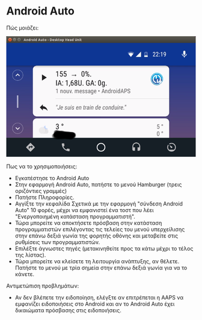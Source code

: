 # Android Auto

Πώς μοιάζει:

![Screenshot 1](../images/Android-auto1.png)

Πως να το χρησιμοποιήσεις:

* Εγκατέστησε το Android Auto
* Στην εφαρμογή Android Auto, πατήστε το μενού Hamburger (τρεις οριζόντιες γραμμές)
* Πατήστε Πληροφορίες.
* Αγγίξτε την κεφαλίδα Σχετικά με την εφαρμογή "σύνδεση Android Auto" 10 φορές, μέχρι να εμφανιστεί ένα τοστ που λέει "Ενεργοποιημένη κατάσταση προγραμματιστή".
* Τώρα μπορείτε να αποκτήσετε πρόσβαση στην κατάσταση προγραμματιστών επιλέγοντας τις τελείες του μενού υπερχείλισης στην επάνω δεξιά γωνία της φορητής οθόνης και μεταβείτε στις ρυθμίσεις των προγραμματιστών.
* Επιλέξτε άγνωστες πηγές (μετακινηθείτε προς τα κάτω μέχρι το τέλος της λίστας).
* Τώρα μπορείτε να κλείσετε τη λειτουργία ανάπτυξης, αν θέλετε. Πατήστε το μενού με τρία σημεία στην επάνω δεξιά γωνία για να το κάνετε.

Αντιμετώπιση προβλημάτων:

* Αν δεν βλέπετε την ειδοποίηση, ελέγξτε αν επιτρέπεται η AAPS να εμφανίζει ειδοποιήσεις στο Android και αν το Android Auto έχει δικαιώματα πρόσβασης στις ειδοποιήσεις.